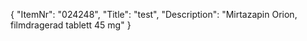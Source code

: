 {
  "ItemNr": "024248",
  "Title": "test",
  "Description": "Mirtazapin Orion, filmdragerad tablett 45 mg"
}